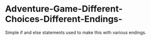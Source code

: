 # Adventure-Game-Different-Choices-Different-Endings-
Simple if and else statements used to make this with various endings. 
